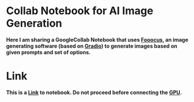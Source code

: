 # Collab Notebook for AI Image Generation
**Here I am sharing a GoogleCollab Notebook that uses [Fooocus](https://github.com/lllyasviel/Fooocus), an image generating software (based on [Gradio](https://www.gradio.app/)) to generate images based on given prompts and set of options.**

# Link
**This is a [Link](https://colab.research.google.com/github/lllyasviel/Fooocus/blob/main/fooocus_colab.ipynb) to notebook. Do not proceed before connecting the [GPU](https://www.geeksforgeeks.org/how-to-use-gpu-in-google-colab/).**
